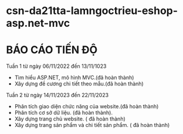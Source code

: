 # csn-da21tta-lamngoctrieu-eshop-asp.net-mvc
# BÁO CÁO TIẾN ĐỘ
Tuần 1 từ ngày 06/11/2022 đến 13/11/1023
- Tìm hiểu ASP.NET, mô hình MVC.(đã hoàn thành)
- Xây dựng đề cương chi tiết theo mẫu.(đã hoàn thành)

Tuần 2 từ ngày 14/11/2023 đến 22/11/2023
- Phân tích giao diện chức năng của website.(đã hoàn thành)
- Phân tích cơ sở dữ liệu. (đã hoàn thành).
- Xây dựng trang chủ website. ( đã hoàn thành)
- Xây dựng trang sản phẩm và chi tiết sản phẩm. ( đã hoàn thành)
